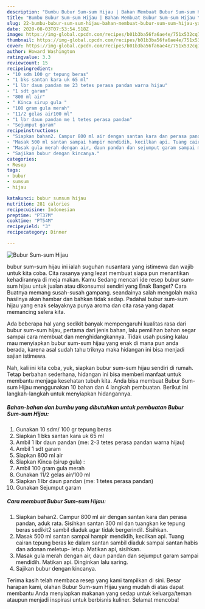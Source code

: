 ```yaml
---
description: "Bumbu Bubur Sum-sum Hijau | Bahan Membuat Bubur Sum-sum Hijau Yang Paling Enak"
title: "Bumbu Bubur Sum-sum Hijau | Bahan Membuat Bubur Sum-sum Hijau Yang Paling Enak"
slug: 22-bumbu-bubur-sum-sum-hijau-bahan-membuat-bubur-sum-sum-hijau-yang-paling-enak
date: 2020-08-03T07:53:54.518Z
image: https://img-global.cpcdn.com/recipes/b01b3ba56fa6ae4e/751x532cq70/bubur-sum-sum-hijau-foto-resep-utama.jpg
thumbnail: https://img-global.cpcdn.com/recipes/b01b3ba56fa6ae4e/751x532cq70/bubur-sum-sum-hijau-foto-resep-utama.jpg
cover: https://img-global.cpcdn.com/recipes/b01b3ba56fa6ae4e/751x532cq70/bubur-sum-sum-hijau-foto-resep-utama.jpg
author: Howard Washington
ratingvalue: 3.3
reviewcount: 15
recipeingredient:
- "10 sdm 100 gr tepung beras"
- "1 bks santan kara uk 65 ml"
- "1 lbr daun pandan me 23 tetes perasa pandan warna hijau"
- "1 sdt garam"
- "800 ml air"
- " Kinca sirup gula "
- "100 gram gula merah"
- "11/2 gelas air100 ml"
- "1 lbr daun pandan me 1 tetes perasa pandan"
- "Sejumput garam"
recipeinstructions:
- "Siapkan bahan2. Campur 800 ml air dengan santan kara dan perasa pandan, aduk rata. Sisihkan santan 300 ml dan tuangkan ke tepung beras sedikit2 sambil diaduk agar tidak bergerindil. Sisihkan."
- "Masak 500 ml santan sampai hampir mendidih, kecilkan api. Tuang cairan tepung beras ke dalam santan sambil diaduk sampai santan habis dan adonan meletup- letup. Matikan api, sisihkan."
- "Masak gula merah dengan air, daun pandan dan sejumput garam sampai mendidih. Matikan api. Dinginkan lalu saring."
- "Sajikan bubur dengan kincanya."
categories:
- Resep
tags:
- bubur
- sumsum
- hijau

katakunci: bubur sumsum hijau 
nutrition: 281 calories
recipecuisine: Indonesian
preptime: "PT37M"
cooktime: "PT54M"
recipeyield: "3"
recipecategory: Dinner

---
```



![Bubur Sum-sum Hijau](https://img-global.cpcdn.com/recipes/b01b3ba56fa6ae4e/751x532cq70/bubur-sum-sum-hijau-foto-resep-utama.jpg)


bubur sum-sum hijau ini ialah suguhan nusantara yang istimewa dan wajib untuk kita coba. Cita rasanya yang lezat membuat siapa pun menantikan kehadirannya di meja makan.
Kamu Sedang mencari ide resep bubur sum-sum hijau untuk jualan atau dikonsumsi sendiri yang Enak Banget? Cara Buatnya memang susah-susah gampang. seandainya salah mengolah maka hasilnya akan hambar dan bahkan tidak sedap. Padahal bubur sum-sum hijau yang enak selayaknya punya aroma dan cita rasa yang dapat memancing selera kita.



Ada beberapa hal yang sedikit banyak mempengaruhi kualitas rasa dari bubur sum-sum hijau, pertama dari jenis bahan, lalu pemilihan bahan segar sampai cara membuat dan menghidangkannya. Tidak usah pusing kalau mau menyiapkan bubur sum-sum hijau yang enak di mana pun anda berada, karena asal sudah tahu triknya maka hidangan ini bisa menjadi sajian istimewa.


Nah, kali ini kita coba, yuk, siapkan bubur sum-sum hijau sendiri di rumah. Tetap berbahan sederhana, hidangan ini bisa memberi manfaat untuk membantu menjaga kesehatan tubuh kita. Anda bisa membuat Bubur Sum-sum Hijau menggunakan 10 bahan dan 4 langkah pembuatan. Berikut ini langkah-langkah untuk menyiapkan hidangannya.

<!--inarticleads1-->

##### Bahan-bahan dan bumbu yang dibutuhkan untuk pembuatan Bubur Sum-sum Hijau:

1. Gunakan 10 sdm/ 100 gr tepung beras
1. Siapkan 1 bks santan kara uk 65 ml
1. Ambil 1 lbr daun pandan (me: 2-3 tetes perasa pandan warna hijau)
1. Ambil 1 sdt garam
1. Siapkan 800 ml air
1. Siapkan  Kinca (sirup gula) :
1. Ambil 100 gram gula merah
1. Gunakan 11/2 gelas air/100 ml
1. Siapkan 1 lbr daun pandan (me: 1 tetes perasa pandan)
1. Gunakan Sejumput garam




<!--inarticleads2-->

##### Cara membuat Bubur Sum-sum Hijau:

1. Siapkan bahan2. Campur 800 ml air dengan santan kara dan perasa pandan, aduk rata. Sisihkan santan 300 ml dan tuangkan ke tepung beras sedikit2 sambil diaduk agar tidak bergerindil. Sisihkan.
1. Masak 500 ml santan sampai hampir mendidih, kecilkan api. Tuang cairan tepung beras ke dalam santan sambil diaduk sampai santan habis dan adonan meletup- letup. Matikan api, sisihkan.
1. Masak gula merah dengan air, daun pandan dan sejumput garam sampai mendidih. Matikan api. Dinginkan lalu saring.
1. Sajikan bubur dengan kincanya.




Terima kasih telah membaca resep yang kami tampilkan di sini. Besar harapan kami, olahan Bubur Sum-sum Hijau yang mudah di atas dapat membantu Anda menyiapkan makanan yang sedap untuk keluarga/teman ataupun menjadi inspirasi untuk berbisnis kuliner. Selamat mencoba!
